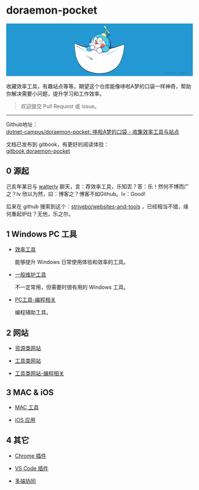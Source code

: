 # doraemon-pocket

![logo](./assets/pic/doraemon-pocket-dc-256.png)

收藏效率工具，有趣站点等等，期望这个仓库能像哆啦A梦的口袋一样神奇，帮助你解决需要小问题，提升学习和工作效率。

> 欢迎提交 Pull Request 或 issue。

---

Github地址：  
[dotnet-campus/doraemon-pocket: 哆啦A梦的口袋 - 收集效率工具与站点](https://github.com/dotnet-campus/doraemon-pocket )

文档已发布到 gitbook，有更好的阅读体验：  
[gitbook doraemon-pocket](https://jgrass.gitbook.io/doraemon-pocket/ )

## 0 源起

己亥年某日与 [walterlv](https://blog.walterlv.com/) 聊天，言：荐效率工具，乐知否？答：乐！然何不博而广之？lv 欣以为然，曰：博客之？博客不如Github。lv：Good!

后来在 github 搜索到这个：[strivebo/websites-and-tools](https://github.com/strivebo/websites-and-tools) ，已经相当不错，缘何重起炉灶？无他，乐之尔。

## 1 Windows PC 工具

* [效率工具](./01-Tool-PC-Windows-效率工具.md)

    能够提升 Windows 日常使用体验和效率的工具。

* [一般维护工具](./02-Tool-PC-Windows.md)

    不一定常用，但需要时很有用的 Windows 工具。

* [PC工具-编程相关](./03-Tool-PC-Windows-Programer.md)

    编程辅助工具。

## 2 网站

* [资源类网站](./11-Website-Resource.md)

* [工具类网站](./12-Website-Tool.md)

* [工具类网站-编程相关](./13-Website-Tool-Programer.md)

## 3 MAC & iOS

* [MAC 工具](./04-Tool-PC-MAC.md)

* [iOS 应用](./31-App-iOS.md)

## 4 其它

* [Chrome 插件](./21-Chrome-Extension.md)
 
* [VS Code 插件](./22-VSCode-Extension.md)

* [多端协同](./41-多端协同.md)
